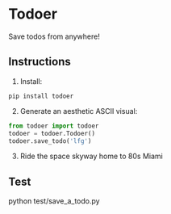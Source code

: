 # Todoer

Save todos from anywhere!

## Instructions

1. Install:

```
pip install todoer
```

2. Generate an aesthetic ASCII visual:

```python
from todoer import todoer
todoer = todoer.Todoer()
todoer.save_todo('lfg')
```

3. Ride the space skyway home to 80s Miami

## Test

python test/save_a_todo.py